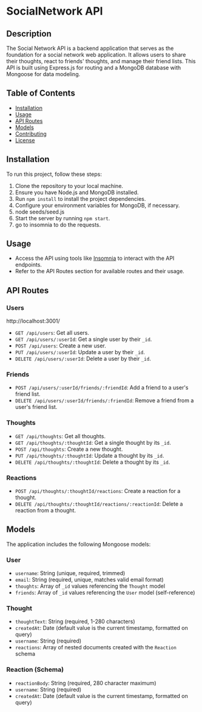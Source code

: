 # SocialNetwork API

## Description

The Social Network API is a backend application that serves as the foundation for a social network web application. It allows users to share their thoughts, react to friends' thoughts, and manage their friend lists. This API is built using Express.js for routing and a MongoDB database with Mongoose for data modeling.

## Table of Contents

- [Installation](#installation)
- [Usage](#usage)
- [API Routes](#api-routes)
- [Models](#models)
- [Contributing](#contributing)
- [License](#license)

## Installation

To run this project, follow these steps:

1. Clone the repository to your local machine.
2. Ensure you have Node.js and MongoDB installed.
3. Run `npm install` to install the project dependencies.
4. Configure your environment variables for MongoDB, if necessary.
5. node seeds/seed.js
6. Start the server by running `npm start`.
7. go to insomnia to do the requests.

## Usage

- Access the API using tools like [Insomnia](https://insomnia.rest/) to interact with the API endpoints.
- Refer to the API Routes section for available routes and their usage.

## API Routes

### Users

http://localhost:3001/

- `GET /api/users`: Get all users.
- `GET /api/users/:userId`: Get a single user by their `_id`.
- `POST /api/users`: Create a new user.
- `PUT /api/users/:userId`: Update a user by their `_id`.
- `DELETE /api/users/:userId`: Delete a user by their `_id`.

### Friends

- `POST /api/users/:userId/friends/:friendId`: Add a friend to a user's friend list.
- `DELETE /api/users/:userId/friends/:friendId`: Remove a friend from a user's friend list.

### Thoughts

- `GET /api/thoughts`: Get all thoughts.
- `GET /api/thoughts/:thoughtId`: Get a single thought by its `_id`.
- `POST /api/thoughts`: Create a new thought.
- `PUT /api/thoughts/:thoughtId`: Update a thought by its `_id`.
- `DELETE /api/thoughts/:thoughtId`: Delete a thought by its `_id`.

### Reactions

- `POST /api/thoughts/:thoughtId/reactions`: Create a reaction for a thought.
- `DELETE /api/thoughts/:thoughtId/reactions/:reactionId`: Delete a reaction from a thought.

## Models

The application includes the following Mongoose models:

### User

- `username`: String (unique, required, trimmed)
- `email`: String (required, unique, matches valid email format)
- `thoughts`: Array of `_id` values referencing the `Thought` model
- `friends`: Array of `_id` values referencing the `User` model (self-reference)

### Thought

- `thoughtText`: String (required, 1-280 characters)
- `createdAt`: Date (default value is the current timestamp, formatted on query)
- `username`: String (required)
- `reactions`: Array of nested documents created with the `Reaction` schema

### Reaction (Schema)

- `reactionBody`: String (required, 280 character maximum)
- `username`: String (required)
- `createdAt`: Date (default value is the current timestamp, formatted on query)



